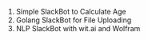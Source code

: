 1. Simple SlackBot to Calculate Age
2. Golang SlackBot for File Uploading
3. NLP SlackBot with wit.ai and Wolfram
